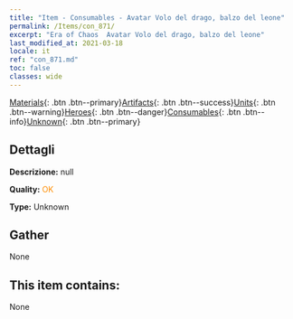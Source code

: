 ```yaml
---
title: "Item - Consumables - Avatar Volo del drago, balzo del leone"
permalink: /Items/con_871/
excerpt: "Era of Chaos  Avatar Volo del drago, balzo del leone"
last_modified_at: 2021-03-18
locale: it
ref: "con_871.md"
toc: false
classes: wide
---
```

 [Materials](/it/Items/){: .btn .btn--primary}[Artifacts](/it/Items/Artifacts/){: .btn .btn--success}[Units](/it/Items/Units/){: .btn .btn--warning}[Heroes](/it/Items/Heroes/){: .btn .btn--danger}[Consumables](/it/Items/Consumables/){: .btn .btn--info}[Unknown](/it/Items/Unknown/){: .btn .btn--primary}

## Dettagli
 **Descrizione:** null

 **Quality:** <span style="color: #FF8C00">OK</span>

 **Type:** Unknown

## Gather

  None

## This item contains:

  None

